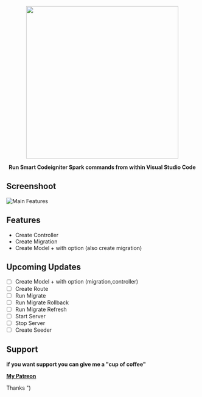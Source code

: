 <p align="center"><img src="https://res.cloudinary.com/aibnuhibban/image/upload/v1588669972/Github/Codeigniter%20Spark/icon_text_civnee.png" width="400">
</p>
<p align="center"><b>Run Smart Codeigniter Spark commands from within Visual Studio Code</b></p>


## Screenshoot
![Main Features](https://res.cloudinary.com/aibnuhibban/image/upload/v1588781062/Github/Codeigniter%20Spark/main_screenshot_qm2dvy.png)

## Features

 - Create Controller
 - Create Migration
 - Create Model + with option (also create migration)


## Upcoming Updates

 - [ ] Create Model + with option (migration,controller)
 - [ ] Create Route
 - [ ] Run Migrate
 - [ ] Run Migrate Rollback
 - [ ] Run Migrate Refresh
 - [ ] Start Server
 - [ ] Stop Server
 - [ ] Create Seeder

## Support
**if you want support you can give me a "cup of coffee"**

**[My Patreon](https://www.patreon.com/join/leenuksid)**

Thanks ")
